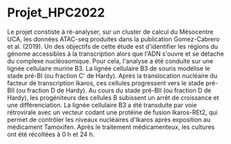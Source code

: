 # Projet_HPC2022

Le projet constiste à ré-analyser, sur un cluster de calcul du Mésocentre UCA, les données ATAC-seq produites dans la publication Gomez-Cabrero et al. (2019).
Un des objectifs de cette étude est d'identifier les régions du génome accessibles à la transcription alors que l'ADN s'ouvre et se détache du complexe nucléosomique. Pour cela, l'analyse a été conduite sur une lignée cellulaire murine B3. La lignée cellulaire B3 de souris modélise le stade pré-BI (ou fraction C' de Hardy). Après la translocation nucléaire du facteur de transcription Ikaros, ces cellules progressent vers le stade pré-BII (ou fraction D de Hardy). Au cours du stade pré-BII (ou fraction D de Hardy), les progéniteurs des cellules B subissent un arrêt de croissance et une différenciation. La lignée cellulaire B3 a été transduite par voie rétrovirale avec un vecteur codant une protéine de fusion Ikaros-REt2, qui permet de contrôler les niveaux nucléaires d'Ikaros après exposition au médicament Tamoxifen. Après le traitement médicamenteux, les cultures ont été récoltées à 0 h et 24 h.


